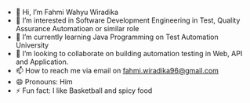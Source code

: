 - 👋 Hi, I’m Fahmi Wahyu Wiradika
- 👀 I’m interested in Software Development Engineering in Test, Quality Assurance Automatioan or similar role
- 🌱 I’m currently learning Java Programming on Test Automation University
- 💞️ I’m looking to collaborate on building automation testing in Web, API and Application.
- 📫 How to reach me via email on fahmi.wiradika96@gmail.com 
- 😄 Pronouns: Him
- ⚡ Fun fact: I like Basketball and spicy food

<!---
fahmiwazu/fahmiwazu is a ✨ special ✨ repository because its `README.md` (this file) appears on your GitHub profile.
You can click the Preview link to take a look at your changes.
--->

